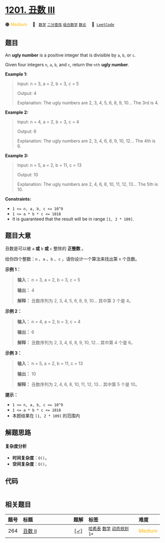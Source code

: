 # [1201. 丑数 III](https://leetcode.com/problems/ugly-number-iii)

🟠 <font color=#ffb800>Medium</font>&emsp; 🔖&ensp; [`数学`](/outline/tag/math.md) [`二分查找`](/outline/tag/binary-search.md) [`组合数学`](/outline/tag/combinatorics.md) [`数论`](/outline/tag/number-theory.md)&emsp; 🔗&ensp;[`LeetCode`](https://leetcode.com/problems/ugly-number-iii)

## 题目

An **ugly number** is a positive integer that is divisible by `a`, `b`, or
`c`.

Given four integers `n`, `a`, `b`, and `c`, return the `nth` **ugly number**.



**Example 1:**

> Input: n = 3, a = 2, b = 3, c = 5
> 
> Output: 4
> 
> Explanation: The ugly numbers are 2, 3, 4, 5, 6, 8, 9, 10... The 3rd is 4.

**Example 2:**

> Input: n = 4, a = 2, b = 3, c = 4
> 
> Output: 6
> 
> Explanation: The ugly numbers are 2, 3, 4, 6, 8, 9, 10, 12... The 4th is 6.

**Example 3:**

> Input: n = 5, a = 2, b = 11, c = 13
> 
> Output: 10
> 
> Explanation: The ugly numbers are 2, 4, 6, 8, 10, 11, 12, 13... The 5th is 10.

**Constraints:**

  * `1 <= n, a, b, c <= 10^9`
  * `1 <= a * b * c <= 1018`
  * It is guaranteed that the result will be in range `[1, 2 * 109]`.


## 题目大意

丑数是可以被 `a` **或**  `b` **或** `c` 整除的 **正整数** 。

给你四个整数：`n` 、`a` 、`b` 、`c` ，请你设计一个算法来找出第 `n` 个丑数。



**示例 1：**

> 
> 
> 
> 
> 
> **输入：** n = 3, a = 2, b = 3, c = 5
> 
> **输出：** 4
> 
> **解释：** 丑数序列为 2, 3, 4, 5, 6, 8, 9, 10... 其中第 3 个是 4。

**示例 2：**

> 
> 
> 
> 
> 
> **输入：** n = 4, a = 2, b = 3, c = 4
> 
> **输出：** 6
> 
> **解释：** 丑数序列为 2, 3, 4, 6, 8, 9, 10, 12... 其中第 4 个是 6。
> 
> 

**示例 3：**

> 
> 
> 
> 
> 
> **输入：** n = 5, a = 2, b = 11, c = 13
> 
> **输出：** 10
> 
> **解释：** 丑数序列为 2, 4, 6, 8, 10, 11, 12, 13... 其中第 5 个是 10。
> 
> 



**提示：**

  * `1 <= n, a, b, c <= 10^9`
  * `1 <= a * b * c <= 1018`
  * 本题结果在 `[1, 2 * 109]` 的范围内


## 解题思路

#### 复杂度分析

- **时间复杂度**：`O()`，
- **空间复杂度**：`O()`，

## 代码

```javascript

```

## 相关题目

<!-- prettier-ignore -->
| 题号 | 标题 | 题解 | 标签 | 难度 |
| :------: | :------ | :------: | :------ | :------ |
| 264 | [丑数 II](https://leetcode.com/problems/ugly-number-ii) | [[✓]](/problem/0264) |  [`哈希表`](/outline/tag/hash-table.md) [`数学`](/outline/tag/math.md) [`动态规划`](/outline/tag/dynamic-programming.md) `1+` | <font color=#ffb800>Medium</font> |

<style>
.blue {
    background-color: #096dd9;
    padding: 0.25rem 0.5rem;
    margin: 0;
    font-size: 0.85em;
    border-radius: 3px;
    color: white;
    font-weight: 500;
}
table th:first-of-type { width: 10%; }
table th:nth-of-type(2) { width: 35%; }
table th:nth-of-type(3) { width: 10%; }
table th:nth-of-type(4) { width: 35%; }
table th:nth-of-type(5) { width: 10%; }
</style>

